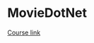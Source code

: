 # MovieDotNet

[Course link](https://courses.dometrain.com/courses/take/from-zero-to-hero-rest-apis-in-net)
